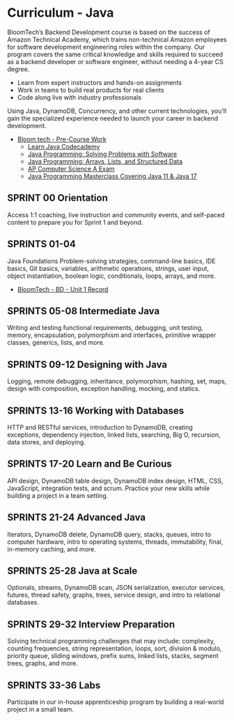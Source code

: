 # Curriculum - Java

BloomTech’s Backend Development course is based on the success of Amazon Technical Academy, which trains non-technical Amazon employees for software development engineering roles within the company. Our program covers the same critical knowledge and skills required to succeed as a backend developer or software engineer, without needing a 4-year CS degree.

-   Learn from expert instructors and hands-on assignments
-   Work in teams to build real products for real clients
-   Code along live with industry professionals

Using Java, DynamoDB, Concurrency, and other current technologies, you’ll gain the specialized experience needed to launch your career in backend development. 

- [Bloom tech - Pre-Course Work](https://www.bloomtech.com/precourse#curriculum)
    -   [Learn Java Codecademy](https://www.codecademy.com/learn/learn-java)
    -   [Java Programming: Solving Problems with Software](https://www.coursera.org/learn/java-programming)
    -   [Java Programming: Arrays, Lists, and Structured Data](https://www.coursera.org/learn/java-programming-arrays-lists-data)
    -   [AP Computer Science A Exam](https://apcentral.collegeboard.org/courses/ap-computer-science-a/exam)
    -   [Java Programming Masterclass Covering Java 11 & Java 17](https://www.udemy.com/course/java-the-complete-java-developer-course/)

##  SPRINT 00 Orientation
Access 1:1 coaching, live instruction and community events, and self-paced content to prepare you for Sprint 1 and beyond.

##  SPRINTS  01-04
Java Foundations
Problem-solving strategies, command-line basics, IDE basics, Git basics, variables, arithmetic operations, strings, user input, object instantiation, boolean logic, conditionals, loops, arrays, and more.

-   [BloomTech - BD - Unit 1 Record](https://bloomtech-1.wistia.com/projects/yk7wsl7doj)

##  SPRINTS 05-08 Intermediate Java
Writing and testing functional requirements, debugging, unit testing, memory, encapsulation, polymorphism and interfaces, primitive wrapper classes, generics, lists, and more.

##  SPRINTS 09-12 Designing with Java
‍Logging, remote debugging, inheritance, polymorphism, hashing, set, maps, design with composition, exception handling, mocking, and statics.

##  SPRINTS 13-16 Working with Databases
HTTP and RESTful services, introduction to DynamoDB, creating exceptions, dependency injection, linked lists, searching, Big O, recursion, data stores, and deploying.

##  SPRINTS 17-20 Learn and Be Curious
API design, DynamoDB table design, DynamoDB index design, HTML, CSS, JavaScript, integration tests, and scrum. Practice your new skills while building a project in a team setting.

##  SPRINTS 21-24 Advanced Java
Iterators, DynamoDB delete, DynamoDB query, stacks, queues, intro to computer hardware, intro to operating systems, threads, immutability, final, in-memory caching, and more.

##  SPRINTS 25-28 Java at Scale
Optionals, streams, DynamoDB scan, JSON serialization, executor services, futures, thread safety, graphs, trees, service design, and intro to relational databases.

##  SPRINTS 29-32 Interview Preparation
Solving technical programming challenges that may include: complexity, counting frequencies, string representation, loops, sort, division & modulo, priority queue, sliding windows, prefix sums, linked lists, stacks, segment trees, graphs, and more.

##  SPRINTS 33-36 Labs
Participate in our in-house apprenticeship program by building a real-world project in a small team.
